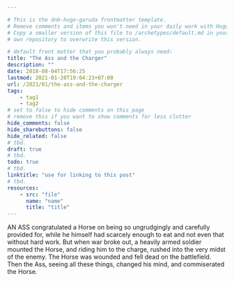 ```yaml
---

# This is the dnb-hugo-garuda frontmatter template. 
# Remove comments and items you won't need in your daily work with Hugo.
# Copy a smaller version of this file to /archetypes/default.md in your
# own repository to overwrite this version.

# default front matter that you probably always need:
title: "The Ass and the Charger"
description: ""
date: 2018-08-04T17:56:25
lastmod: 2021-01-20T19:04:23+07:00
url: /2021/01/the-ass-and-the-charger
tags:
    - tag1
    - tag2
# set to false to hide comments on this page
# remove this if you want to show comments for less clutter
hide_comments: false
hide_sharebuttons: false
hide_related: false
# tbd.
draft: true
# tbd.
todo: true
# tbd.
linktitle: "use for linking to this post"
# tbd.
resources:
    - src: "file"
      name: "name"
      title: "title"
---
```

AN ASS congratulated a Horse on being so ungrudgingly and carefully provided for, while he himself had scarcely enough to eat and not even that without hard work. But when war broke out, a heavily armed soldier mounted the Horse, and riding him to the charge, rushed into the very midst of the enemy. The Horse was wounded and fell dead on the battlefield. Then the Ass, seeing all these things, changed his mind, and commiserated the Horse.


